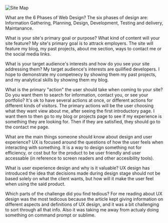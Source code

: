 
![Site Map](/imgs/site-map.png)

What are the 6 Phases of Web Design?
The six phases of design are: Information Gathering, Planning, Design, Development, Testing and delivery, Maintanance. 

What is your site's primary goal or purpose? What kind of content will your site feature?
My site's primary goal is to attrack employers. The site will feature my blog, my past projects, about me section, ways to contact me or the social media links. 

What is your target audience's interests and how do you see your site addressing them?
My target audience's interests are quilified developers. I hope to demonstrate my competnecy by showing them my past projects, and my analytical skills by showing them my blog. 

What is the primary "action" the user should take when coming to your site? Do you want them to search for information, contact you, or see your portfolio? It's ok to have several actions at once, or different actions for different kinds of visitors.
The primary actions will be the user choosing what they want view about me, after seeing the first introductory page. I want them to then go to my blog or projects page to see if my experience is something they are looking for. Then if they are satisfied, they should go to the contact me page. 

What are the main things someone should know about design and user experience?
UX is focused around the questions of how the user feels when interacting with something. It is a way to design something not for efficiency, or cost but for the product to be user friendly and user accessable (in reference to screen readers and other accesibility tools). 

What is user experience design and why is it valuable? 
UX design has introduced the idea that decisions made during design stage should not be based solely on what the client wants, but how will it make the user feel when using the said product. 

Which parts of the challenge did you find tedious?
For me reading about UX design was the most tedicous because the article kept giving information on different aspects and definitions of UX design, and it was a bit challenging to sort through all that info. Also it was taking me away from actualy doing something on command prompt or sublime. 
